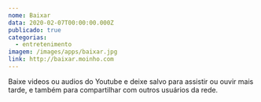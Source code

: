 ```yaml
---
nome: Baixar
data: 2020-02-07T00:00:00.000Z
publicado: true
categorias:
  - entretenimento
imagem: /images/apps/baixar.jpg
link: http://baixar.moinho.com
---
```


Baixe videos ou audios do Youtube e deixe salvo para assistir ou ouvir mais tarde, e também para compartilhar com outros usuários da rede.

